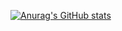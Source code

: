 [![Anurag's GitHub stats](https://github-readme-stats.vercel.app/api?username=qingshanlanshan)](https://github.com/anuraghazra/github-readme-stats)

